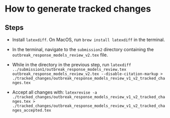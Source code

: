 # How to generate tracked changes

## Steps

* Install `latexdiff`. On MacOS, run `brew install latexdiff` in the terminal.
* In the terminal, navigate to the `submission2` directory containing the `outbreak_response_models_review_v2.tex` file.

* While in the directory in the previous step, run `latexdiff ../submission1/outbreak_response_models_review.tex outbreak_response_models_review_v2.tex --disable-citation-markup > ./tracked_changes/outbreak_response_models_review_v1_v2_tracked_changes.tex`

* Accept all changes with:
`latexrevise -a ./tracked_changes/outbreak_response_models_review_v1_v2_tracked_changes.tex > ./tracked_changes/outbreak_response_models_review_v1_v2_tracked_changes_accepted.tex`